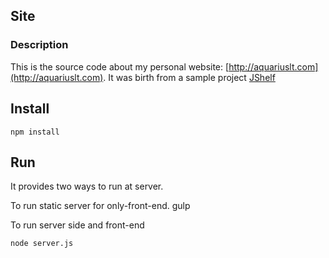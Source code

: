 ## Site
### Description
This is the source code about my personal website:
[http://aquariuslt.com](http://aquariuslt.com).
It was birth from a sample project
[JShelf](https://github.com/Dantemo/JShelf)

## Install
```shell
npm install
```

## Run
It provides two ways to run at server.

To run static server for only-front-end.
gulp


To run server side and front-end
```shell
node server.js
```
